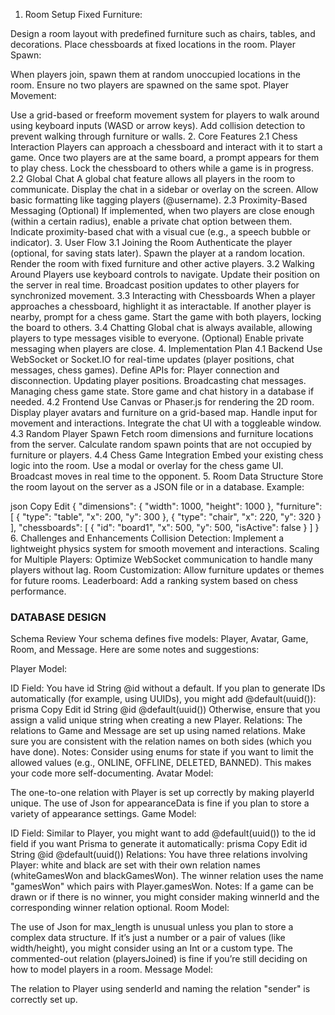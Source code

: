 1. Room Setup
Fixed Furniture:

Design a room layout with predefined furniture such as chairs, tables, and decorations.
Place chessboards at fixed locations in the room.
Player Spawn:

When players join, spawn them at random unoccupied locations in the room.
Ensure no two players are spawned on the same spot.
Player Movement:

Use a grid-based or freeform movement system for players to walk around using keyboard inputs (WASD or arrow keys).
Add collision detection to prevent walking through furniture or walls.
2. Core Features
2.1 Chess Interaction
Players can approach a chessboard and interact with it to start a game.
Once two players are at the same board, a prompt appears for them to play chess.
Lock the chessboard to others while a game is in progress.
2.2 Global Chat
A global chat feature allows all players in the room to communicate.
Display the chat in a sidebar or overlay on the screen.
Allow basic formatting like tagging players (@username).
2.3 Proximity-Based Messaging (Optional)
If implemented, when two players are close enough (within a certain radius), enable a private chat option between them.
Indicate proximity-based chat with a visual cue (e.g., a speech bubble or indicator).
3. User Flow
3.1 Joining the Room
Authenticate the player (optional, for saving stats later).
Spawn the player at a random location.
Render the room with fixed furniture and other active players.
3.2 Walking Around
Players use keyboard controls to navigate.
Update their position on the server in real time.
Broadcast position updates to other players for synchronized movement.
3.3 Interacting with Chessboards
When a player approaches a chessboard, highlight it as interactable.
If another player is nearby, prompt for a chess game.
Start the game with both players, locking the board to others.
3.4 Chatting
Global chat is always available, allowing players to type messages visible to everyone.
(Optional) Enable private messaging when players are close.
4. Implementation Plan
4.1 Backend
Use WebSocket or Socket.IO for real-time updates (player positions, chat messages, chess games).
Define APIs for:
Player connection and disconnection.
Updating player positions.
Broadcasting chat messages.
Managing chess game state.
Store game and chat history in a database if needed.
4.2 Frontend
Use Canvas or Phaser.js for rendering the 2D room.
Display player avatars and furniture on a grid-based map.
Handle input for movement and interactions.
Integrate the chat UI with a toggleable window.
4.3 Random Player Spawn
Fetch room dimensions and furniture locations from the server.
Calculate random spawn points that are not occupied by furniture or players.
4.4 Chess Game Integration
Embed your existing chess logic into the room.
Use a modal or overlay for the chess game UI.
Broadcast moves in real time to the opponent.
5. Room Data Structure
Store the room layout on the server as a JSON file or in a database.
Example:

json
Copy
Edit
{
  "dimensions": { "width": 1000, "height": 1000 },
  "furniture": [
    { "type": "table", "x": 200, "y": 300 },
    { "type": "chair", "x": 220, "y": 320 }
  ],
  "chessboards": [
    { "id": "board1", "x": 500, "y": 500, "isActive": false }
  ]
}
6. Challenges and Enhancements
Collision Detection: Implement a lightweight physics system for smooth movement and interactions.
Scaling for Multiple Players: Optimize WebSocket communication to handle many players without lag.
Room Customization: Allow furniture updates or themes for future rooms.
Leaderboard: Add a ranking system based on chess performance.

### DATABASE DESIGN

Schema Review
Your schema defines five models: Player, Avatar, Game, Room, and Message. Here are some notes and suggestions:

Player Model:

ID Field:
You have id String @id without a default. If you plan to generate IDs automatically (for example, using UUIDs), you might add @default(uuid()):
prisma
Copy
Edit
id String @id @default(uuid())
Otherwise, ensure that you assign a valid unique string when creating a new Player.
Relations:
The relations to Game and Message are set up using named relations. Make sure you are consistent with the relation names on both sides (which you have done).
Notes:
Consider using enums for state if you want to limit the allowed values (e.g., ONLINE, OFFLINE, DELETED, BANNED). This makes your code more self-documenting.
Avatar Model:

The one-to-one relation with Player is set up correctly by making playerId unique.
The use of Json for appearanceData is fine if you plan to store a variety of appearance settings.
Game Model:

ID Field:
Similar to Player, you might want to add @default(uuid()) to the id field if you want Prisma to generate it automatically:
prisma
Copy
Edit
id String @id @default(uuid())
Relations:
You have three relations involving Player:
white and black are set with their own relation names (whiteGamesWon and blackGamesWon).
The winner relation uses the name "gamesWon" which pairs with Player.gamesWon.
Notes:
If a game can be drawn or if there is no winner, you might consider making winnerId and the corresponding winner relation optional.
Room Model:

The use of Json for max_length is unusual unless you plan to store a complex data structure. If it’s just a number or a pair of values (like width/height), you might consider using an Int or a custom type.
The commented-out relation (playersJoined) is fine if you’re still deciding on how to model players in a room.
Message Model:

The relation to Player using senderId and naming the relation "sender" is correctly set up.
